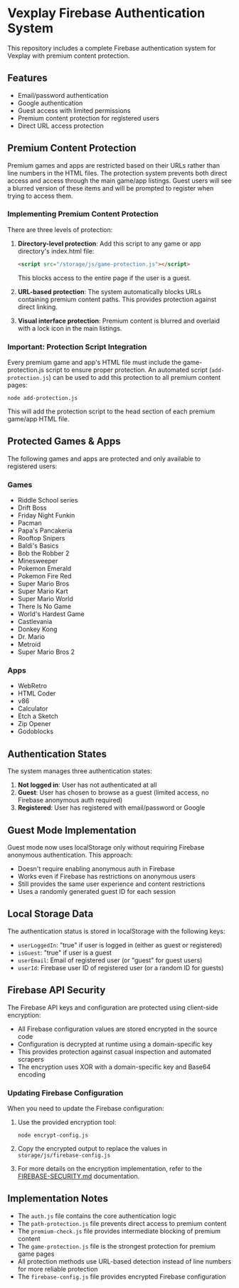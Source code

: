 # Vexplay Firebase Authentication System

This repository includes a complete Firebase authentication system for Vexplay with premium content protection.

## Features

- Email/password authentication
- Google authentication
- Guest access with limited permissions
- Premium content protection for registered users
- Direct URL access protection

## Premium Content Protection

Premium games and apps are restricted based on their URLs rather than line numbers in the HTML files. The protection system prevents both direct access and access through the main game/app listings. Guest users will see a blurred version of these items and will be prompted to register when trying to access them.

### Implementing Premium Content Protection

There are three levels of protection:

1. **Directory-level protection**: Add this script to any game or app directory's index.html file:
   ```html
   <script src="/storage/js/game-protection.js"></script>
   ```
   This blocks access to the entire page if the user is a guest.

2. **URL-based protection**: The system automatically blocks URLs containing premium content paths. This provides protection against direct linking.

3. **Visual interface protection**: Premium content is blurred and overlaid with a lock icon in the main listings.

### Important: Protection Script Integration

Every premium game and app's HTML file must include the game-protection.js script to ensure proper protection. An automated script (`add-protection.js`) can be used to add this protection to all premium content pages:

```
node add-protection.js
```

This will add the protection script to the head section of each premium game/app HTML file.

## Protected Games & Apps

The following games and apps are protected and only available to registered users:

### Games
- Riddle School series
- Drift Boss
- Friday Night Funkin
- Pacman
- Papa's Pancakeria
- Rooftop Snipers
- Baldi's Basics
- Bob the Robber 2
- Minesweeper
- Pokemon Emerald
- Pokemon Fire Red
- Super Mario Bros
- Super Mario Kart
- Super Mario World
- There Is No Game
- World's Hardest Game
- Castlevania
- Donkey Kong
- Dr. Mario
- Metroid
- Super Mario Bros 2

### Apps
- WebRetro
- HTML Coder
- v86
- Calculator
- Etch a Sketch
- Zip Opener
- Godoblocks

## Authentication States

The system manages three authentication states:

1. **Not logged in**: User has not authenticated at all
2. **Guest**: User has chosen to browse as a guest (limited access, no Firebase anonymous auth required)
3. **Registered**: User has registered with email/password or Google

## Guest Mode Implementation

Guest mode now uses localStorage only without requiring Firebase anonymous authentication. This approach:
- Doesn't require enabling anonymous auth in Firebase
- Works even if Firebase has restrictions on anonymous users
- Still provides the same user experience and content restrictions
- Uses a randomly generated guest ID for each session

## Local Storage Data

The authentication status is stored in localStorage with the following keys:

- `userLoggedIn`: "true" if user is logged in (either as guest or registered)
- `isGuest`: "true" if user is a guest
- `userEmail`: Email of registered user (or "guest" for guest users)
- `userId`: Firebase user ID of registered user (or a random ID for guests)

## Firebase API Security

The Firebase API keys and configuration are protected using client-side encryption:

- All Firebase configuration values are stored encrypted in the source code
- Configuration is decrypted at runtime using a domain-specific key
- This provides protection against casual inspection and automated scrapers
- The encryption uses XOR with a domain-specific key and Base64 encoding

### Updating Firebase Configuration

When you need to update the Firebase configuration:

1. Use the provided encryption tool:
   ```
   node encrypt-config.js
   ```

2. Copy the encrypted output to replace the values in `storage/js/firebase-config.js`

3. For more details on the encryption implementation, refer to the [FIREBASE-SECURITY.md](FIREBASE-SECURITY.md) documentation.

## Implementation Notes

- The `auth.js` file contains the core authentication logic
- The `path-protection.js` file prevents direct access to premium content 
- The `premium-check.js` file provides intermediate blocking of premium content
- The `game-protection.js` file is the strongest protection for premium game pages
- All protection methods use URL-based detection instead of line numbers for more reliable protection
- The `firebase-config.js` file provides encrypted Firebase configuration 